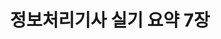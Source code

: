 ---
layout: post
title: "정보처리기사 실기 요약 7장"
comments: true
description: ""
keywords: ""
tags : [정보처리기사 실기]
---